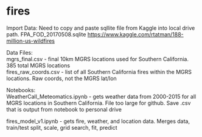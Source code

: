 # fires
Import Data: Need to copy and paste sqllite file from Kaggle into local drive path.
FPA_FOD_20170508.sqlite https://www.kaggle.com/rtatman/188-million-us-wildfires

Data Files:  
mgrs_final.csv - final 10km MGRS locations used for Southern California.  385 total MGRS locations     
fires_raw_coords.csv - list of all Southern California fires within the MGRS locations.  Raw coords, not the MGRS lat/lon

Notebooks:    
WeatherCall_Meteomatics.ipynb - gets weather data from 2000-2015 for all MGRS locations in Southern California.  File too large for github.  Save .csv that is output from notebook to personal drive     

fires_model_v1.ipynb - gets fire, weather, and location data.  Merges data, train/test split, scale, grid search, fit, predict

